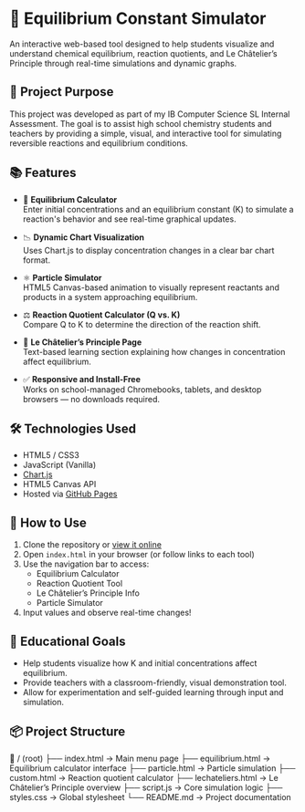 # 🧪 Equilibrium Constant Simulator

An interactive web-based tool designed to help students visualize and understand chemical equilibrium, reaction quotients, and Le Châtelier’s Principle through real-time simulations and dynamic graphs.

## 🎯 Project Purpose

This project was developed as part of my IB Computer Science SL Internal Assessment. The goal is to assist high school chemistry students and teachers by providing a simple, visual, and interactive tool for simulating reversible reactions and equilibrium conditions.

## 📚 Features

- 🔄 **Equilibrium Calculator**  
  Enter initial concentrations and an equilibrium constant (K) to simulate a reaction's behavior and see real-time graphical updates.

- 📉 **Dynamic Chart Visualization**  
  Uses Chart.js to display concentration changes in a clear bar chart format.

- ⚛️ **Particle Simulator**  
  HTML5 Canvas-based animation to visually represent reactants and products in a system approaching equilibrium.

- ⚖️ **Reaction Quotient Calculator (Q vs. K)**  
  Compare Q to K to determine the direction of the reaction shift.

- 🧬 **Le Châtelier’s Principle Page**  
  Text-based learning section explaining how changes in concentration affect equilibrium.

- ✅ **Responsive and Install-Free**  
  Works on school-managed Chromebooks, tablets, and desktop browsers — no downloads required.

## 🛠️ Technologies Used

- HTML5 / CSS3  
- JavaScript (Vanilla)  
- [Chart.js](https://www.chartjs.org/)  
- HTML5 Canvas API  
- Hosted via [GitHub Pages](https://pages.github.com/)

## 🚀 How to Use

1. Clone the repository or [view it online](https://yourusername.github.io/your-repo-name)
2. Open `index.html` in your browser (or follow links to each tool)
3. Use the navigation bar to access:
   - Equilibrium Calculator
   - Reaction Quotient Tool
   - Le Châtelier’s Principle Info
   - Particle Simulator
4. Input values and observe real-time changes!

## 🧪 Educational Goals

- Help students visualize how K and initial concentrations affect equilibrium.
- Provide teachers with a classroom-friendly, visual demonstration tool.
- Allow for experimentation and self-guided learning through input and simulation.

## 📦 Project Structure
📁 / (root) ├── index.html → Main menu page
├── equilibrium.html → Equilibrium calculator interface
├── particle.html → Particle simulation
├── custom.html → Reaction quotient calculator
├── lechateliers.html → Le Châtelier’s Principle overview
├── script.js → Core simulation logic
├── styles.css → Global stylesheet
└── README.md → Project documentation
